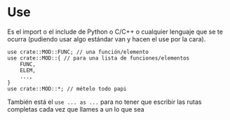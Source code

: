 # Use

Es el import o el include de Python o C/C++ o cualquier lenguaje que se te ocurra (pudiendo usar algo estándar van y hacen el use por la cara).

```rust, ignore
use crate::MOD::FUNC; // una función/elemento
use crate::MOD::{ // para una lista de funciones/elementos
    FUNC,
    ELEM,
    ...,
} 
use crate::MOD::*; // mételo todo papi
```

También está el `use ... as ...` para no tener que escribir las rutas completas cada vez que llames a un lo que sea
